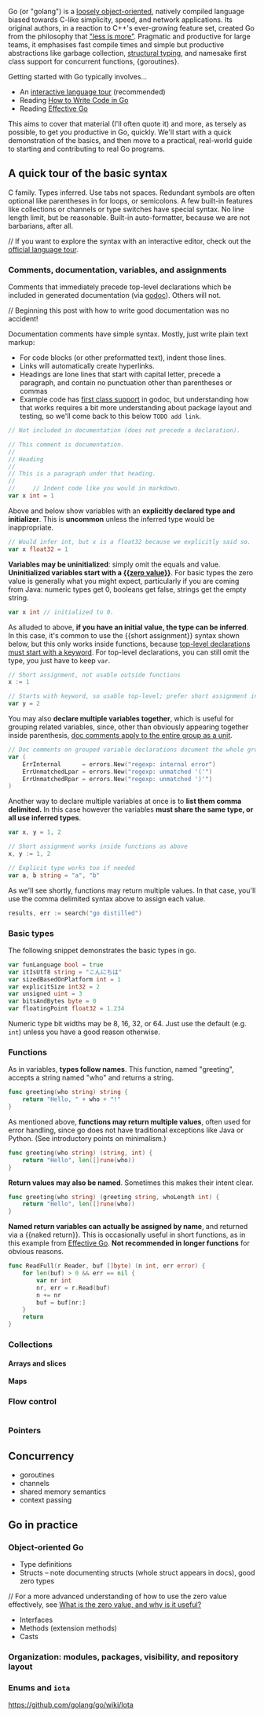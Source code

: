 <meta name="id" content="6165535919949189914">
<meta name="labels" content="go,programming languages">
<meta name="title" content="Go Distilled">
<meta name="description" content="A terse guide for beginners in go to writing and organizing idiomatic go code for non-trivial programs.">

Go (or "golang") is a [loosely object-oriented](https://golang.org/doc/faq#Is_Go_an_object-oriented_language), natively compiled language biased towards C-like simplicity, speed, and network applications. Its original authors, in a reaction to C++'s ever-growing feature set, created Go from the philosophy that ["less is more"](https://commandcenter.blogspot.com/2012/06/less-is-exponentially-more.html). Pragmatic and productive for large teams, it emphasises fast compile times and simple but productive abstractions like garbage collection, [structural typing](https://en.wikipedia.org/wiki/Structural_type_system), and namesake first class support for concurrent functions, {goroutines}.

Getting started with Go typically involves...

* An [interactive language tour]() (recommended)
* Reading [How to Write Code in Go]()
* Reading [Effective Go]()

This aims to cover that material (I'll often quote it) and more, as tersely as possible, to get you productive in Go, quickly. We'll start with a quick demonstration of the basics, and then move to a practical, real-world guide to starting and contributing to real Go programs.

## A quick tour of the basic syntax

C family. Types inferred. Use tabs not spaces. Redundant symbols are often optional like parentheses in for loops, or semicolons. A few built-in features like collections or channels or type switches have special syntax. No line length limit, but be reasonable. Built-in auto-formatter, because we are not barbarians, after all.

// If you want to explore the syntax with an interactive editor, check out the [official language tour](https://tour.golang.org/).

### Comments, documentation, variables, and assignments

Comments that immediately precede top-level declarations which be included in generated documentation (via [godoc](https://blog.golang.org/godoc)). Others will not.

// Beginning this post with how to write good documentation was no accident!

Documentation comments have simple syntax. Mostly, just write plain text markup:

* For code blocks (or other preformatted text), indent those lines.
* Links will automatically create hyperlinks.
* Headings are lone lines that start with capital letter, precede a paragraph, and contain no punctuation other than parentheses or commas 
* Example code has [first class support](https://golang.org/pkg/testing/#hdr-Examples) in godoc, but understanding how that works requires a bit more understanding about package layout and testing, so we'll come back to this below `TODO add link`.

```go
// Not included in documentation (does not precede a declaration).

// This comment is documentation.
//
// Heading
//
// This is a paragraph under that heading.
//
//     // Indent code like you would in markdown.
var x int = 1 
```

Above and below show variables with an **explicitly declared type and initializer**. This is **uncommon** unless the inferred type would be inappropriate.

```go
// Would infer int, but x is a float32 because we explicitly said so.
var x float32 = 1
```

**Variables may be uninitialized**: simply omit the equals and value. **Uninitialized variables start with a [{{zero value}}](https://golang.org/ref/spec#The_zero_value)**. For basic types the zero value is generally what you might expect, particularly if you are coming from Java: numeric types get 0, booleans get false, strings get the empty string.

```go
var x int // initialized to 0.
```

As alluded to above, **if you have an initial value, the type can be inferred**. In this case, it's common to use the {{short assignment}} syntax shown below, but this only works inside functions, because [top-level declarations must start with a keyword](https://groups.google.com/forum/#!msg/golang-nuts/qTZemuGDV6o/IyCwXPJsUFIJ). For top-level declarations, you can still omit the type, you just have to keep `var`.

```go
// Short assignment, not usable outside functions
x := 1

// Starts with keyword, so usable top-level; prefer short assignment inside functions
var y = 2
```

You may also **declare multiple variables together**, which is useful for grouping related variables, since, other than
obviously appearing together inside parenthesis, [doc comments apply to the entire group as a unit](https://golang.org/doc/effective_go.html#commentary).

```go
// Doc comments on grouped variable declarations document the whole group as a unit.
var (
    ErrInternal      = errors.New("regexp: internal error")
    ErrUnmatchedLpar = errors.New("regexp: unmatched '('")
    ErrUnmatchedRpar = errors.New("regexp: unmatched ')'")
)
```

Another way to declare multiple variables at once is to **list them comma delimited.** In this case however the variables **must share the same type, or all use inferred types**.

```go
var x, y = 1, 2

// Short assignment works inside functions as above
x, y := 1, 2

// Explicit type works too if needed
var a, b string = "a", "b"
```

As we'll see shortly, functions may return multiple values. In that case, you'll use the comma delimited syntax above to assign each value.

```go
results, err := search("go distilled")
```

### Basic types

The following snippet demonstrates the basic types in go.

```go
var funLanguage bool = true
var itIsUtf8 string = "こんにちは"
var sizedBasedOnPlatform int = 1
var explicitSize int32 = 2
var unsigned uint = 3
var bitsAndBytes byte = 0
var floatingPoint float32 = 1.234
```

Numeric type bit widths may be 8, 16, 32, or 64. Just use the default (e.g. `int`) unless you have a good reason otherwise.

### Functions

As in variables, **types follow names**. This function, named "greeting", accepts a string named "who" and returns a string.

```go
func greeting(who string) string {
    return "Hello, " + who + "!"
}
```

As mentioned above, **functions may return multiple values**, often used for error handling, since go does not have traditional exceptions like Java or Python. (See introductory points on minimalism.)

```go
func greeting(who string) (string, int) {
    return "Hello", len([]rune(who))
}
```

**Return values may also be named**. Sometimes this makes their intent clear.

```go
func greeting(who string) (greeting string, whoLength int) {
    return "Hello", len([]rune(who))
}
```

**Named return variables can actually be assigned by name**, and returned via a {{naked 
return}}. This is occasionally useful in short functions, as in this example from 
[Effective Go](https://golang.org/doc/effective_go.html#named-results). **Not recommended in longer functions** for obvious reasons.

```go
func ReadFull(r Reader, buf []byte) (n int, err error) {
    for len(buf) > 0 && err == nil {
        var nr int
        nr, err = r.Read(buf)
        n += nr
        buf = buf[nr:]
    }
    return
}
```

### Collections

#### Arrays and slices



#### Maps

### Flow control

```go

```

### Pointers

## Concurrency

* goroutines
* channels
* shared memory semantics
* context passing

## Go in practice

### Object-oriented Go

* Type definitions
* Structs – note documenting structs (whole struct appears in docs), good zero types


// For a more advanced understanding of how to use the zero value effectively, see [What is the zero value, and why is it useful?](https://dave.cheney.net/2013/01/19/what-is-the-zero-value-and-why-is-it-useful)

* Interfaces
* Methods (extension methods)
* Casts

### Organization: modules, packages, visibility, and repository layout



### Enums and `iota`

https://github.com/golang/go/wiki/Iota



